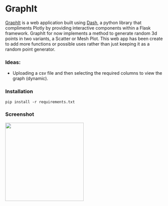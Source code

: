 # GraphIt
[GraphIt](https://graphit-42ip.herokuapp.com/) is a web application built using [Dash](https://plotly.com/dash/), a python library that compliments Plotly by providing interactive components within a Flask framework. 
GraphIt for now implements a method to generate random 3d points in two variants, a Scatter or Mesh Plot.
This web app has been create to add more functions or possible uses rather than just keeping it as a random point generator.


### Ideas:
- Uploading a csv file and then selecting the required columns to view the graph (dynamic).


### Installation
``` pip install -r requirements.txt ```


### Screenshot

<img src="https://github.com/TheNova22/GraphIt/blob/main/SS-GraphIt.png" height="250">

